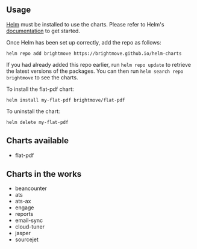 ## Usage

[Helm](https://helm.sh) must be installed to use the charts.  Please refer to
Helm's [documentation](https://helm.sh/docs) to get started.

Once Helm has been set up correctly, add the repo as follows:

```
helm repo add brightmove https://brightmove.github.io/helm-charts
```

If you had already added this repo earlier, run `helm repo update` to retrieve
the latest versions of the packages. You can then run `helm search repo
brightmove` to see the charts.

To install the flat-pdf chart:

```
helm install my-flat-pdf brightmove/flat-pdf
```

To uninstall the chart:

```
helm delete my-flat-pdf
```

## Charts available

- flat-pdf

## Charts in the works

- beancounter
- ats
- ats-ax
- engage
- reports
- email-sync
- cloud-tuner
- jasper
- sourcejet
